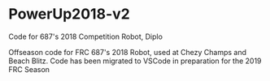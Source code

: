 # PowerUp2018-v2
Code for 687's 2018 Competition Robot, Diplo

Offseason code for FRC 687's 2018 Robot, used at Chezy Champs and Beach Blitz. Code has been migrated to VSCode in preparation for the 2019 FRC Season
